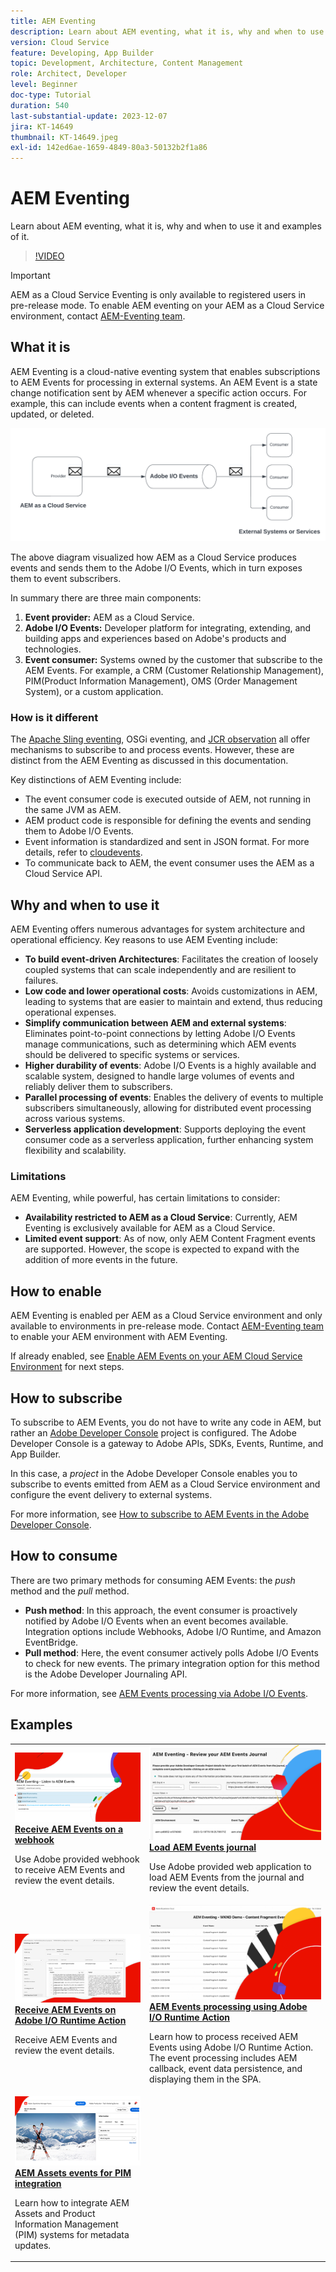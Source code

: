 ```yaml
---
title: AEM Eventing
description: Learn about AEM eventing, what it is, why and when to use it and examples of it.
version: Cloud Service
feature: Developing, App Builder
topic: Development, Architecture, Content Management
role: Architect, Developer
level: Beginner
doc-type: Tutorial
duration: 540
last-substantial-update: 2023-12-07
jira: KT-14649
thumbnail: KT-14649.jpeg
exl-id: 142ed6ae-1659-4849-80a3-50132b2f1a86
---
```

# AEM Eventing

Learn about AEM eventing, what it is, why and when to use it and examples of it.

>[!VIDEO](https://video.tv.adobe.com/v/3426686?quality=12&learn=on)

>[!IMPORTANT]
>
>AEM as a Cloud Service Eventing is only available to registered users in pre-release mode. To enable AEM eventing on your AEM as a Cloud Service environment, contact [AEM-Eventing team](mailto:grp-aem-events@adobe.com).

## What it is

AEM Eventing is a cloud-native eventing system that enables subscriptions to AEM Events for processing in external systems. An AEM Event is a state change notification sent by AEM whenever a specific action occurs. For example, this can include events when a content fragment is created, updated, or deleted.

![AEM Eventing](./assets/aem-eventing.png)

The above diagram visualized how AEM as a Cloud Service produces events and sends them to the Adobe I/O Events, which in turn exposes them to event subscribers.

In summary there are three main components:

1. **Event provider:** AEM as a Cloud Service.
1. **Adobe I/O Events:** Developer platform for integrating, extending, and building apps and experiences based on Adobe's products and technologies.
1. **Event consumer:** Systems owned by the customer that subscribe to the AEM Events. For example, a CRM (Customer Relationship Management), PIM(Product Information Management), OMS (Order Management System), or a custom application.

### How is it different

The [Apache Sling eventing](https://sling.apache.org/documentation/bundles/apache-sling-eventing-and-job-handling.html), OSGi eventing, and [JCR observation](https://jackrabbit.apache.org/oak/docs/features/observation.html) all offer mechanisms to subscribe to and process events. However, these are distinct from the AEM Eventing as discussed in this documentation.

Key distinctions of AEM Eventing include:

- The event consumer code is executed outside of AEM, not running in the same JVM as AEM.
- AEM product code is responsible for defining the events and sending them to Adobe I/O Events.
- Event information is standardized and sent in JSON format. For more details, refer to [cloudevents](https://cloudevents.io/).
- To communicate back to AEM, the event consumer uses the AEM as a Cloud Service API.


## Why and when to use it

AEM Eventing offers numerous advantages for system architecture and operational efficiency. Key reasons to use AEM Eventing include:

- **To build event-driven Architectures**: Facilitates the creation of loosely coupled systems that can scale independently and are resilient to failures.
- **Low code and lower operational costs**: Avoids customizations in AEM, leading to systems that are easier to maintain and extend, thus reducing operational expenses.
- **Simplify communication between AEM and external systems**: Eliminates point-to-point connections by letting Adobe I/O Events manage communications, such as determining which AEM events should be delivered to specific systems or services.
- **Higher durability of events**: Adobe I/O Events is a highly available and scalable system, designed to handle large volumes of events and reliably deliver them to subscribers.
- **Parallel processing of events**: Enables the delivery of events to multiple subscribers simultaneously, allowing for distributed event processing across various systems.
- **Serverless application development**: Supports deploying the event consumer code as a serverless application, further enhancing system flexibility and scalability.

### Limitations

AEM Eventing, while powerful, has certain limitations to consider:

- **Availability restricted to AEM as a Cloud Service**: Currently, AEM Eventing is exclusively available for AEM as a Cloud Service.
- **Limited event support**: As of now, only AEM Content Fragment events are supported. However, the scope is expected to expand with the addition of more events in the future.

## How to enable

AEM Eventing is enabled per AEM as a Cloud Service environment and only available to environments in pre-release mode. Contact [AEM-Eventing team](mailto:grp-aem-events@adobe.com) to enable your AEM environment with AEM Eventing.

If already enabled, see [Enable AEM Events on your AEM Cloud Service Environment](https://developer.adobe.com/experience-cloud/experience-manager-apis/guides/events/#enable-aem-events-on-your-aem-cloud-service-environment) for next steps.

## How to subscribe

To subscribe to AEM Events, you do not have to write any code in AEM, but rather an [Adobe Developer Console](https://developer.adobe.com/) project is configured. The Adobe Developer Console is a gateway to Adobe APIs, SDKs, Events, Runtime, and App Builder. 

In this case, a _project_ in the Adobe Developer Console enables you to subscribe to events emitted from AEM as a Cloud Service environment and configure the event delivery to external systems.

For more information, see [How to subscribe to AEM Events in the Adobe Developer Console](https://developer.adobe.com/experience-cloud/experience-manager-apis/guides/events/#how-to-subscribe-to-aem-events-in-the-adobe-developer-console).

## How to consume

There are two primary methods for consuming AEM Events: the _push_ method and the _pull_ method.

- **Push method**: In this approach, the event consumer is proactively notified by Adobe I/O Events when an event becomes available. Integration options include Webhooks, Adobe I/O Runtime, and Amazon EventBridge.
- **Pull method**: Here, the event consumer actively polls Adobe I/O Events to check for new events. The primary integration option for this method is the Adobe Developer Journaling API.

For more information, see [AEM Events processing via Adobe I/O Events](https://developer.adobe.com/experience-cloud/experience-manager-apis/guides/events/#aem-events-processing-via-adobe-io).

## Examples

<table>
  <tr>
    <td>
        <a  href="./examples/webhook.md"><img alt="Receive AEM Events on a webhook" src="./assets/examples/webhook/webhook-example.png"/></a>
        <div><strong><a href="./examples/webhook.md">Receive AEM Events on a webhook</a></strong></div>
        <p>
          Use Adobe provided webhook to receive AEM Events and review the event details.
        </p>
      </td>
      <td>
        <a  href="./examples/journaling.md"><img alt="Load AEM Events journal" src="./assets/examples/journaling/eventing-journal.png"/></a>
        <div><strong><a href="./examples/journaling.md">Load AEM Events journal</a></strong></div>
        <p>
          Use Adobe provided web application to load AEM Events from the journal and review the event details.
        </p>
      </td>
    </tr>
  <tr>
    <td>
        <a  href="./examples/runtime-action.md"><img alt="Receive AEM Events on Adobe I/O Runtime Action" src="./assets/examples/runtime-action/eventing-runtime.png"/></a>
        <div><strong><a href="./examples/runtime-action.md">Receive AEM Events on Adobe I/O Runtime Action</a></strong></div>
        <p>
          Receive AEM Events and review the event details.
        </p>
      </td>
      <td>
        <a  href="./examples/event-processing-using-runtime-action.md"><img alt="AEM Events processing using Adobe I/O Runtime Action" src="./assets/examples/event-processing-using-runtime-action/event-processing.png"/></a>
        <div><strong><a href="./examples/event-processing-using-runtime-action.md">AEM Events processing using Adobe I/O Runtime Action</a></strong></div>
        <p>
          Learn how to process received AEM Events using Adobe I/O Runtime Action. The event processing includes AEM callback, event data persistence, and displaying them in the SPA.
        </p>
      </td>
  </tr>    
  <tr>
    <td>
        <a  href="./examples/assets-pim-integration.md"><img alt="AEM Assets events for PIM integration" src="./assets/examples/assets-pim-integration/PIM-integration-tile.png"/></a>
        <div><strong><a href="./examples/assets-pim-integration.md">AEM Assets events for PIM integration</a></strong></div>
        <p>
          Learn how to integrate AEM Assets and Product Information Management (PIM) systems for metadata updates.
        </p>
      </td>
  </tr>  
</table>
